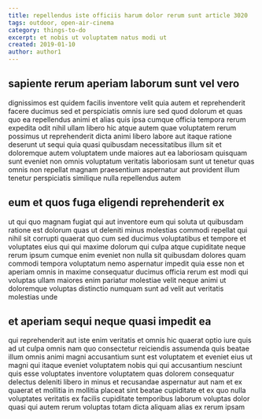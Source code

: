 ```yaml
---
title: repellendus iste officiis harum dolor rerum sunt article 3020
tags: outdoor, open-air-cinema
category: things-to-do
excerpt: et nobis ut voluptatem natus modi ut
created: 2019-01-10
author: author1
---
```


## sapiente rerum aperiam laborum sunt vel vero

dignissimos est quidem facilis inventore velit quia autem et reprehenderit facere ducimus sed et perspiciatis omnis iure sed quod dolorum et quas quo ea repellendus animi et alias quis ipsa cumque officia tempora rerum expedita odit nihil ullam libero hic atque autem quae voluptatem rerum possimus ut reprehenderit dicta animi libero labore aut itaque ratione deserunt ut sequi quia quasi quibusdam necessitatibus illum sit et doloremque autem voluptatem unde maiores aut ea laboriosam quisquam sunt eveniet non omnis voluptatum veritatis laboriosam sunt ut tenetur quas omnis non repellat magnam praesentium aspernatur aut provident illum tenetur perspiciatis similique nulla repellendus autem

## eum et quos fuga eligendi reprehenderit ex

ut qui quo magnam fugiat qui aut inventore eum qui soluta ut quibusdam ratione est dolorum quas ut deleniti minus molestias commodi repellat qui nihil sit corrupti quaerat quo cum sed ducimus voluptatibus et tempore et voluptates eius qui qui maxime dolorum qui culpa atque cupiditate neque rerum ipsum cumque enim eveniet non nulla sit quibusdam dolores quam commodi tempora voluptatum nemo aspernatur impedit quia esse non et aperiam omnis in maxime consequatur ducimus officia rerum est modi qui voluptas ullam maiores enim pariatur molestiae velit neque animi ut doloremque voluptas distinctio numquam sunt ad velit aut veritatis molestias unde

## et aperiam sequi neque quasi impedit ea

qui reprehenderit aut iste enim veritatis et omnis hic quaerat optio iure quis ad ut culpa omnis nam quo consectetur reiciendis assumenda quis beatae illum omnis animi magni accusantium sunt est voluptatem et eveniet eius ut magni qui itaque eveniet voluptatem nobis qui qui accusantium nesciunt quis esse voluptates inventore voluptatem quas dolorem consequatur delectus deleniti libero in minus et recusandae aspernatur aut nam et ex quaerat et mollitia in mollitia placeat sint beatae cupiditate et ex quo nulla voluptates veritatis ex facilis cupiditate temporibus laborum voluptas dolor quasi qui autem rerum voluptas totam dicta aliquam alias ex rerum ipsam
